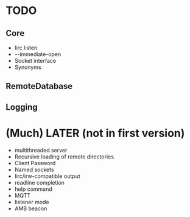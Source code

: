 # TODO

## Core

* lirc listen
* --immediate-open
* Socket interface
* Synonyms

## RemoteDatabase

## Logging

# (Much) LATER (not in first version)

* multithreaded server
* Recursive loading of remote directories.
* Client Password
* Named sockets
* lirc/irw-compatible output
* readline completion
* help command
* MQTT
* listener mode
* AMB beacon
